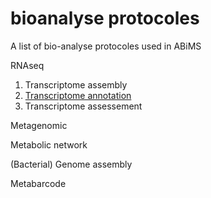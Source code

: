 # bioanalyse protocoles
A list of bio-analyse protocoles used in ABiMS

RNAseq
1. Transcriptome assembly 
2. [Transcriptome annotation](transcriptome_annotation.md)
3. Transcriptome assessement

Metagenomic

Metabolic network

(Bacterial) Genome assembly

Metabarcode
